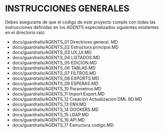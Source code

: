 
INSTRUCCIONES GENERALES
===================================

Debes asegurarte de que el código de este proyecto cumple con todas las instrucciones definidas en los AGENTS especializados siguientes existentes en el directorio raiz:

- docs/guardrails/AGENTS_01 Directrices general. MD
- docs/guardrails/AGENTS_02 Estructura principal.MD
- docs/guardrails/AGENTS_03 UX_UI.MD
- docs/guardrails/AGENTS_04 LISTADOS.MD
- docs/guardrails/AGENTS_05 EDICION.MD
- docs/guardrails/AGENTS_06 TABLAS.MD
- docs/guardrails/AGENTS_07 FILTROS.MD
- docs/guardrails/AGENTS_08 EXPORTS.MD
- docs/guardrails/AGENTS_09 ESPERAS.MD
- docs/guardrails/AGENTS_10 Parametros.MD
- docs/guardrails/AGENTS_11 Import Export.MD
- docs/guardrails/AGENTS_12 Creación Actualizacion DML BD.MD
- docs/guardrails/AGENTS_13 ENV.MD
- docs/guardrails/AGENTS_14 DOCKERS.MD
- docs/guardrails/AGENTS_15 LDAP.MD
- docs/guardrails/AGENTS_16 API.MD
- docs/guardrails/AGENTS_17 Estructura codigo.MD
